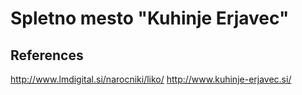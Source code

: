 # Spletno mesto "Kuhinje Erjavec"



## References

  http://www.lmdigital.si/narocniki/liko/
  http://www.kuhinje-erjavec.si/

